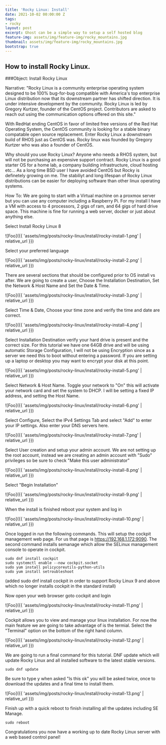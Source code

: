 ```yaml
---
title: 'Rocky Linux: Install'
date: 2021-10-02 00:00:00 Z
tags:
- rocky
layout: post
excerpt: Ghost can be a simple way to setup a self hosted blog
feature-img: assets/img/feature-img/rocky_mountains.jpg
thumbnail: assets/img/feature-img/rocky_mountains.jpg
bootstrap: true
---
```


## How to install Rocky Linux.
###Object: Install Rocky Linux

Narrative: "Rocky Linux is a community enterprise operating system designed to be 100% bug-for-bug compatible with America's top enterprise Linux distribution now that its downstream partner has shifted direction. It is under intensive development by the community. Rocky Linux is led by Gregory Kurtzer, founder of the CentOS project. Contributors are asked to reach out using the communication options offered on this site."  

With RedHat ending CentOS in favor of limited free versions of the Red Hat Operating System, the CentOS community is looking for a stable binary compatable open source replacement.  Enter Rocky Linux a downstream build of RHOS just as CentOS was.  Rocky linux was founded by Gregory Kurtzer who was also a founder of CentOS.

Why should you use Rocky Linux?  Anyone who needs a RHOS system, but will not be purchasing an expensive support contract.  Rocky Linux is a good starter OS for a home lab, a company building infrastructure, cloud hosting etc...  As a long time BSD user I have avoided CentOS but Rocky is definetely growing on me.  The stabiliyt and long lifespan of Rocky Linux distributions can be easier for deploying software than other linux operating systems.

How To:  We are going to start with a Virtual machine on a proxmox server but you can use any computer including a Raspberry Pi.  For my install I have a VM with access to 4 processors, 2 gigs of ram, and 64 gigs of hard drive space.  This machine is fine for running a web server, docker or just about anything else.

Select Install Rocky Linux 8

![Foo]({{ 'assets/img/posts/rocky-linux/install/rocky-install-1.png' | relative_url }})

Select your preferred language

![Foo]({{ 'assets/img/posts/rocky-linux/install/rocky-install-2.png' | relative_url }})

There are several sections that should be configured prior to OS install vs after.  We are going to create a user, Choose the Installation Destination, Set the Network & Host Name and Set the Date & Time.

![Foo]({{ 'assets/img/posts/rocky-linux/install/rocky-install-3.png' | relative_url }})

Select Time & Date, Choose your time zone and verify the time and date are correct.

![Foo]({{ 'assets/img/posts/rocky-linux/install/rocky-install-4.png' | relative_url }})

Select Installation Destination verify your hard drive is present and the correct size.  For this tutorial we have one 64GB drive and will be using automatic Storage Configuration, I will not be using Encryption since as a server we need this to boot without entering a password.  If you are setting up a laptop or desktop you may want to encrypt your disk at this point.

![Foo]({{ 'assets/img/posts/rocky-linux/install/rocky-install-5.png' | relative_url }})

Select Network & Host Name.  Toggle your network to "On" this will activate your network card and set the system to DHCP.  I will be setting a fixed IP address, and setting the Host Name.

![Foo]({{ 'assets/img/posts/rocky-linux/install/rocky-install-6.png' | relative_url }})

Select Configure, Select the IPv4 Settings Tab and select "Add" to enter your IP settings.  Also enter your DNS servers here.

![Foo]({{ 'assets/img/posts/rocky-linux/install/rocky-install-7.png' | relative_url }})

Select User creation and setup your admin account.  We are not setting up the root account, instead we are creating an admin account with "Sudo" privileges so be sure to check "Make this user administrator"

![Foo]({{ 'assets/img/posts/rocky-linux/install/rocky-install-8.png' | relative_url }})

Select "Begin Installation"

![Foo]({{ 'assets/img/posts/rocky-linux/install/rocky-install-9.png' | relative_url }})

When the install is finished reboot your system and log in

![Foo]({{ 'assets/img/posts/rocky-linux/install/rocky-install-10.png' | relative_url }})

Once logged in run the following commands.  This will setup the cockpit management web page.  For us that page is https://192.168.1.172:9090.  The second command installs semanage which allow the SELinux management console to operate in cockpit.

```
sudo dnf install cockpit
sudo systemctl enable --now cockpit.socket
sudo yum install policycoreutils-python-utils
sudo yum install setroubleshoot
```
(added sudo dnf install cockpit in order to support Rocky Linux 9 and above which no longer installs cockpit in the standard install)

Now open your web browser goto cockpit and login

![Foo]({{ 'assets/img/posts/rocky-linux/install/rocky-install-11.png' | relative_url }})

Cockpit allows you to view and manage your linux installation.  For now the main feature we are going to take advantage of is the termial.  Select the "Terminal" option on the bottom of the right hand column.

![Foo]({{ 'assets/img/posts/rocky-linux/install/rocky-install-12.png' | relative_url }})

We are going to run a final command for this tutorial.  DNF update which will update Rocky Linux and all installed software to the latest stable versions.

```
sudo dnf update
```

Be sure to type y when asked "Is this ok" you will be asked twice, once to download the updates and a final time to install them.

![Foo]({{ 'assets/img/posts/rocky-linux/install/rocky-install-13.png' | relative_url }})

Finish up with a quick reboot to finish installing all the updates including SE Manage.

```
sudo reboot
```

Congratulations you now have a working up to date Rocky Linux server with a web based control panel!